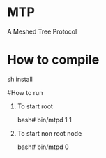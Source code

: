 # MTP
A Meshed Tree Protocol


# How to compile

sh install



#How to run

1) To start root  

	bash#	bin/mtpd 1 1

2) To start non root node

	bash#	bin/mtpd 0

